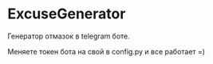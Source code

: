 # ExcuseGenerator
Генератор отмазок в telegram боте.

Меняете токен бота на свой в config.py и все работает =)
